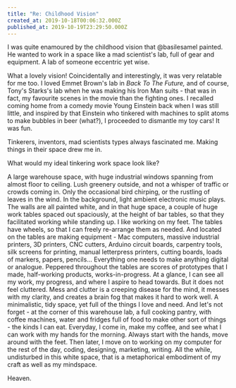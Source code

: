 ```yaml
---
title: "Re: Childhood Vision"
created_at: 2019-10-18T00:06:32.000Z
published_at: 2019-10-19T23:29:50.000Z
---
```

I was quite enamoured by the childhood vision that @basilesamel painted. He wanted to work in a space like a mad scientist's lab, full of gear and equipment. A lab of someone eccentric yet wise. 

  

What a lovely vision! Coincidentally and interestingly, it was very relatable for me too. I loved Emmet Brown's lab in _Back To The Future,_ and of course, Tony's Starks's lab when he was making his Iron Man suits - that was in fact, my favourite scenes in the movie than the fighting ones. I recalled coming home from a comedy movie Young Einstein back when I was still little, and inspired by that Einstein who tinkered with machines to split atoms to make bubbles in beer (what?), I proceeded to dismantle my toy cars! It was fun. 

  

Tinkerers, inventors, mad scientists types always fascinated me. Making things in their space drew me in.

  

What would my ideal tinkering work space look like?

  

A large warehouse space, with huge industrial windows spanning from almost floor to ceiling. Lush greenery outside, and not a whisper of traffic or crowds coming in. Only the occasional bird chirping, or the rustling of leaves in the wind. In the background, light ambient electronic music plays. The walls are all painted white, and in that huge space, a couple of huge work tables spaced out spaciously, at the height of bar tables, so that they facilitated working while standing up. I like working on my feet. The tables have wheels, so that I can freely re-arrange them as needed. And located on the tables are making equipment - Mac computers, massive industrial printers, 3D printers, CNC cutters, Arduino circuit boards, carpentry tools, silk screens for printing, manual letterpress printers, cutting boards, loads of markers, papers, pencils... Everything one needs to make anything digital or analogue. Peppered throughout the tables are scores of prototypes that I made, half-working products, works-in-progress. At a glance, I can see all my work, my progress, and where I aspire to head towards. But it does not feel cluttered. Mess and clutter is a creeping disease for the mind, it messes with my clarity, and creates a brain fog that makes it hard to work well. A minimalistic, tidy space, yet full of the things I love and need. And let's not forget - at the corner of this warehouse lab, a full cooking pantry, with coffee machines, water and fridges full of food to make other sort of things - the kinds I can eat. Everyday, I come in, make my coffee, and see what I can work with my hands for the morning. Always start with the hands, move around with the feet. Then later, I move on to working on my computer for the rest of the day, coding, designing, marketing, writing. All the while, undisturbed in this white space, that is a metaphorical embodiment of my craft as well as my mindspace. 

  

Heaven.
